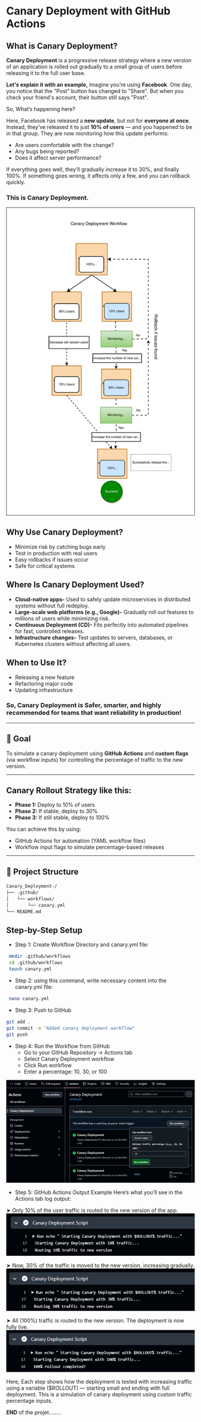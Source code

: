 # Canary Deployment with GitHub Actions

##  What is Canary Deployment?
**Canary Deployment** is a progressive release strategy where a new version of an application is rolled out gradually to a small group of users before releasing it to the full user base.

**Let's explain it with an example,** Imagine you’re using **Facebook**. One day, you notice that the "Post" button has changed to "Share". But when you check your friend's account, their button still says "Post".

So, What’s happening here?

Here, Facebook has released a **new update**, but not for **everyone at once**. Instead, they’ve released it to just **10% of users** — and you happened to be in that group. They are now monitoring how this update performs:
- Are users comfortable with the change?
- Any bugs being reported?
- Does it affect server performance?

If everything goes well, they’ll gradually increase it to 30%, and finally 100%.
If something goes wrong, it affects only a few, and you can rollback quickly.
### This is Canary Deployment.
![Diagram](canaryDeploymentworkflow.svg)

## Why Use Canary Deployment?
- Minimize risk by catching bugs early
- Test in production with real users
- Easy rollbacks if issues occur
- Safe for critical systems

## **Where Is Canary Deployment Used?**
- **Cloud-native apps-** Used to safely update microservices in distributed systems without full redeploy.
-  **Large-scale web platforms (e.g., Google)-** Gradually roll out features to millions of users while minimizing risk.
-  **Continuous Deployment (CD)-** Fits perfectly into automated pipelines for fast, controlled releases.
-  **Infrastructure changes-** Test updates to servers, databases, or Kubernetes clusters without affecting all users.

## When to Use It?
- Releasing a new feature
- Refactoring major code
- Updating infrastructure

### So, Canary Deployment is Safer, smarter, and highly recommended for teams that want reliability in production!
---

## 🎯 Goal

To simulate a canary deployment using **GitHub Actions** and **custom flags** (via workflow inputs) for controlling the percentage of traffic to the new version.

---
## Canary Rollout Strategy like this:

- **Phase 1:** Deploy to 10% of users
- **Phase 2:** If stable, deploy to 30%
- **Phase 3:** If still stable, deploy to 100%

You can achieve this by using:
- GitHub Actions for automation (YAML workflow files)
- Workflow input flags to simulate percentage-based releases
---

## 📁 Project Structure

```bash
Canary_Deployment-/
├── .github/
│   └── workflows/
│       └── canary.yml
└── README.md
```

## Step-by-Step Setup
- Step 1: Create Workflow Directory and canary.yml file: 

```bash
 mkdir .github/workflows
 cd .github/workflows
 touch canary.yml
```

- Step 2: using this command, write necessary content into the canary.yml file:
```bash
 nano canary.yml
```
- Step 3: Push to GitHub
  
```bash
git add .
git commit -m "Added canary deployment workflow"
git push 
```
- Step 4: Run the Workflow from GitHub
     - Go to your GitHub Repository → Actions tab
     - Select Canary Deployment workflow
     - Click Run workflow
     - Enter a percentage: 10, 30, or 100
       
![Alt Text](github_actiontab_rslt.png)

- Step 5: GitHub Actions Output Example
Here’s what you’ll see in the Actions tab log output:

➤ Only 10% of the user traffic is routed to the new version of the app.
![Alt Text](customflag10.png)

➤ Now, 30% of the traffic is moved to the new version, increasing gradually.
![Alt Text](customflag30.png)

➤ All (100%) traffic is routed to the new version. The deployment is now fully live.
![Alt Text](customflag100.png)

Here, Each step shows how the deployment is tested with increasing traffic using a variable ($ROLLOUT) — starting small and ending with full deployment. This is a simulation of canary deployment using custom traffic percentage inputs.

**END** of the projet........

 
